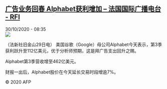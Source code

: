 <!--1604048062000-->
[广告业务回春  Alphabet获利增加 – 法国国际广播电台 - RFI](http://www.rfi.fr//cn/contenu/20201030-%E5%B9%BF%E5%91%8A%E4%B8%9A%E5%8A%A1%E5%9B%9E%E6%98%A5-alphabet%E8%8E%B7%E5%88%A9%E5%A2%9E%E5%8A%A0)
------

<div>30/10/2020 - 08:35</div><img src="https://s.rfi.fr/media/display/2c70aa6c-1a86-11eb-9032-005056bf87d6/w:310/p:16x9/eco0004b.201030153501.jpg"><div class="t-content__body u-clearfix"><p>（法新社旧金山29日电）    美国谷歌（Google）母公司Alphabet今天表示，第3季获利跃升至112亿美元，优于分析师预期，这是拜广告支出回升之赐。</p><p>    Alphabet第3季营收增至462亿美元。</p><p>    财报一出后，Alphabet股价在今天延长交易时段增逾7%。</p><p class="t-copyright">© 2020 AFP</p>        </div>
